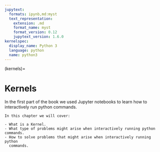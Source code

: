 ```yaml
---
jupytext:
  formats: ipynb,md:myst
  text_representation:
    extension: .md
    format_name: myst
    format_version: 0.12
    jupytext_version: 1.6.0
kernelspec:
  display_name: Python 3
  language: python
  name: python3
---
```


(kernels)=
# Kernels

In the first part of the book we used Jupyter notebooks to learn how to
interactively run python commands.
 
```{important}
In this chapter we will cover:

- What is a Kernel.
- What type of problems might arise when interactively running python commands.
- How to solve problems that might arise when interactively running python
  commands.
```
